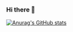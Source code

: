 ### Hi there 👋

[![Anurag's GitHub stats](https://github-readme-stats.vercel.app/api?username=inthyungyu)](https://github.com/anuraghazra/github-readme-stats)
